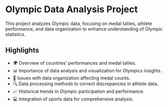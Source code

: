 # Olympic Data Analysis Project
This project analyzes Olympic data, focusing on medal tallies, athlete performance, and data organization to enhance understanding of Olympic statistics.

## Highlights
- 🌍 Overview of countries’ performances and medal tallies.
- 📊 Importance of data analysis and visualization for Olympics insights.
- 🏅 Issues with data organization affecting medal counts.
- 🔍 Data processing methods to correct discrepancies in athlete data.
- 📈 Historical trends in Olympic participation and performance.
- 💻 Integration of sports data for comprehensive analysis.
